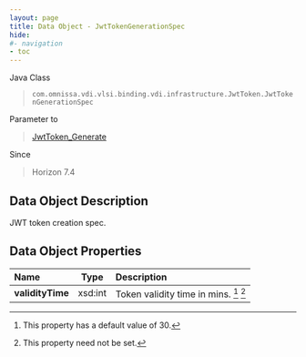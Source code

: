 ```yaml
---
layout: page
title: Data Object - JwtTokenGenerationSpec
hide:
#- navigation
- toc
---
```






Java Class
> `com.omnissa.vdi.vlsi.binding.vdi.infrastructure.JwtToken.JwtTokenGenerationSpec`

Parameter to
> [JwtToken_Generate](vdi.infrastructure.JwtToken.md#generate)

Since
> Horizon 7.4


## Data Object Description

JWT token creation spec.

## Data Object Properties

 Name | Type | Description
:---|:---:|:---
**validityTime**|  xsd:int|  Token validity time in mins. [^284] [^1]
 


 


[^1]: This property need not be set.
[^284]: This property has a default value of 30.